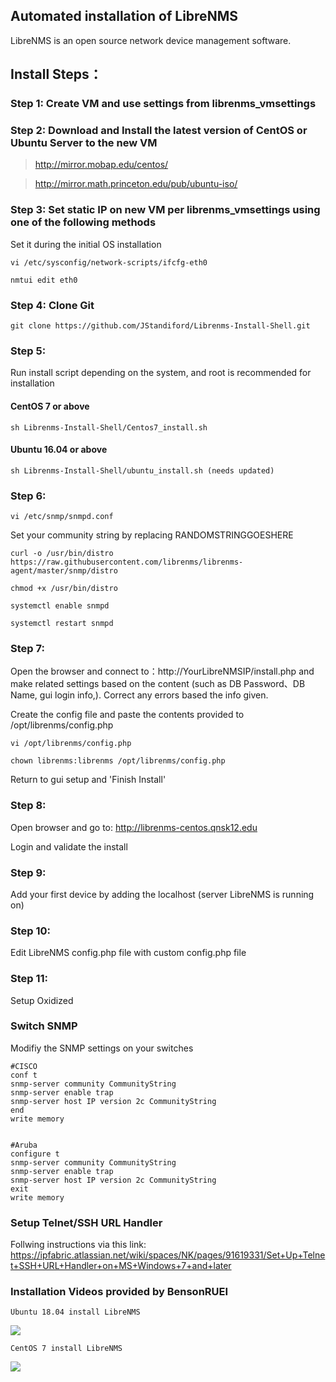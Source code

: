 ## Automated installation of LibreNMS
LibreNMS is an open source network device management software.

## Install Steps：

### Step 1: Create VM and use settings from librenms_vmsettings


### Step 2: Download and Install the latest version of CentOS or Ubuntu Server to the new VM
   > http://mirror.mobap.edu/centos/
   
   > http://mirror.math.princeton.edu/pub/ubuntu-iso/
   
   
### Step 3: Set static IP on new VM per librenms_vmsettings using one of the following methods

Set it during the initial OS installation

    vi /etc/sysconfig/network-scripts/ifcfg-eth0
    
    nmtui edit eth0

### Step 4: Clone Git 
    git clone https://github.com/JStandiford/Librenms-Install-Shell.git


### Step 5:
Run install script depending on the system, and root is recommended for installation
  
  
#### CentOS 7 or above
  
    sh Librenms-Install-Shell/Centos7_install.sh
  
#### Ubuntu 16.04 or above  

    sh Librenms-Install-Shell/ubuntu_install.sh (needs updated)


### Step 6:
    vi /etc/snmp/snmpd.conf
Set your community string by replacing RANDOMSTRINGGOESHERE
   
    curl -o /usr/bin/distro https://raw.githubusercontent.com/librenms/librenms-agent/master/snmp/distro
   
    chmod +x /usr/bin/distro
   
    systemctl enable snmpd
   
    systemctl restart snmpd
      
      
### Step 7:
Open the browser and connect to：http://YourLibreNMSIP/install.php  and make related settings based on the content (such as DB Password、DB Name, gui login info,).  Correct any errors based the info given.  

Create the config file and paste the contents provided to /opt/librenms/config.php

    vi /opt/librenms/config.php

    chown librenms:librenms /opt/librenms/config.php
    
Return to gui setup and 'Finish Install'


### Step 8:
Open browser and go to: http://librenms-centos.qnsk12.edu

Login and validate the install



### Step 9:
Add your first device by adding the localhost (server LibreNMS is running on) 


### Step 10:
Edit LibreNMS config.php file with custom config.php file


### Step 11: 
Setup Oxidized


### Switch SNMP 
Modifiy the SNMP settings on your switches

    #CISCO
    conf t
    snmp-server community CommunityString
    snmp-server enable trap 
    snmp-server host IP version 2c CommunityString
    end
    write memory 


    #Aruba
    configure t
    snmp-server community CommunityString
    snmp-server enable trap 
    snmp-server host IP version 2c CommunityString
    exit
    write memory
    
    
### Setup Telnet/SSH URL Handler
Follwing instructions via this link:  https://ipfabric.atlassian.net/wiki/spaces/NK/pages/91619331/Set+Up+Telnet+SSH+URL+Handler+on+MS+Windows+7+and+later




### Installation Videos provided by BensonRUEI
    Ubuntu 18.04 install LibreNMS
[![](http://img.youtube.com/vi/PDYOwL5pDG8/0.jpg)](http://www.youtube.com/watch?v=PDYOwL5pDG8 "")
    
    CentOS 7 install LibreNMS
[![](http://img.youtube.com/vi/UxsgXax2wBE/0.jpg)](http://www.youtube.com/watch?v=UxsgXax2wBE "")
